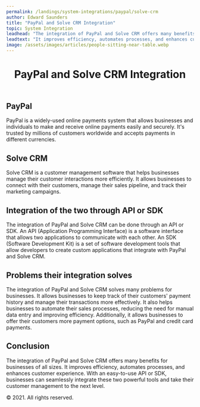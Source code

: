 ```yaml
---
permalink: /landings/system-integrations/paypal/solve-crm
author: Edward Saunders
title: "PayPal and Solve CRM Integration"
topic: System Integration
leadhead: "The integration of PayPal and Solve CRM offers many benefits for businesses of all sizes"
leadtext: "It improves efficiency, automates processes, and enhances customer experience. With an easy-to-use API or SDK, businesses can seamlessly integrate these two powerful tools and take their customer management to the next level."
image: /assets/images/articles/people-sitting-near-table.webp
---
```

<div class="arttext">        <header>
            <h1>PayPal and Solve CRM Integration</h1>
        </header>
        <section>
            <h2>PayPal</h2>
            <p>PayPal is a widely-used online payments system that allows businesses and individuals to make and receive online payments easily and securely. It's trusted by millions of customers worldwide and accepts payments in different currencies.</p>
            <h2>Solve CRM</h2>
            <p>Solve CRM is a customer management software that helps businesses manage their customer interactions more efficiently. It allows businesses to connect with their customers, manage their sales pipeline, and track their marketing campaigns.</p>
            <h2>Integration of the two through API or SDK</h2>
            <p>The integration of PayPal and Solve CRM can be done through an API or SDK. An API (Application Programming Interface) is a software interface that allows two applications to communicate with each other. An SDK (Software Development Kit) is a set of software development tools that allow developers to create custom applications that integrate with PayPal and Solve CRM.</p>
            <h2>Problems their integration solves</h2>
            <p>The integration of PayPal and Solve CRM solves many problems for businesses. It allows businesses to keep track of their customers' payment history and manage their transactions more effectively. It also helps businesses to automate their sales processes, reducing the need for manual data entry and improving efficiency. Additionally, it allows businesses to offer their customers more payment options, such as PayPal and credit card payments.</p>
            <h2>Conclusion</h2>
            <p>The integration of PayPal and Solve CRM offers many benefits for businesses of all sizes. It improves efficiency, automates processes, and enhances customer experience. With an easy-to-use API or SDK, businesses can seamlessly integrate these two powerful tools and take their customer management to the next level.</p>
        </section>
        <footer>
            <p>© 2021. All rights reserved.</p>
        </footer>
</div>